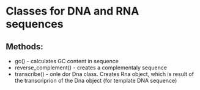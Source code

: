 Classes for DNA and RNA sequences
=================================
Methods:
--------
* gc() - calculates GC content in sequence
* reverse_complement() - creates a complementaly sequence
* transcribe() - onle dor Dna class. Creates Rna object, which is result of the transcriprion of the Dna object (for template DNA sequence)
 
